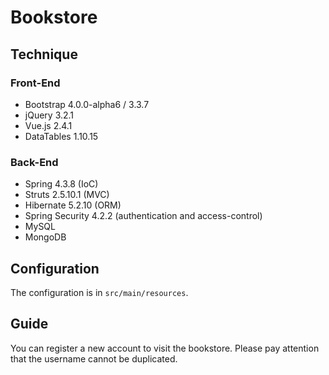 # Bookstore
## Technique
### Front-End
- Bootstrap 4.0.0-alpha6 / 3.3.7
- jQuery 3.2.1
- Vue.js 2.4.1
- DataTables 1.10.15
### Back-End
- Spring 4.3.8 (IoC)
- Struts 2.5.10.1 (MVC)
- Hibernate 5.2.10 (ORM)
- Spring Security 4.2.2 (authentication and access-control)
- MySQL
- MongoDB

## Configuration
The configuration is in `src/main/resources`.

## Guide
You can register a new account to visit the bookstore. Please pay attention that the username cannot be duplicated.


